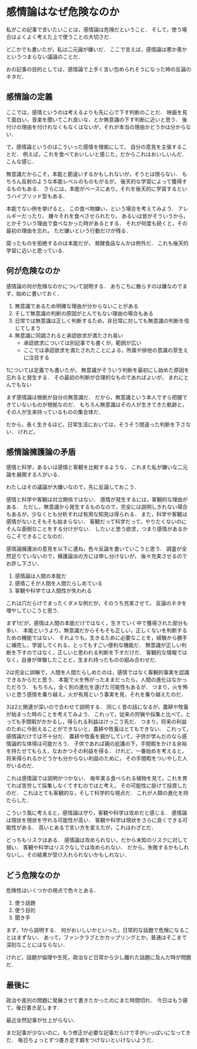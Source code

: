 感情論はなぜ危険なのか
=====================

私がこの記事で言いたいことは，感情論は危険だということ．
そして，使う場合はよくよく考えた上で使うことの大切さだ．

どこかでも書いたが，私は二元論が嫌いだ．
ここで言えば，感情論は悪か善かというつまらない議論のことだ．

おの記事の目的としては，感情論で上手く言い包められそうになった時の反論のネタだ．

感情論の定義
-----------------

ここでは，感情というのは考えるよりも先に心で下す判断のことだ．
映画を見て面白い，音楽を聞いてこれ良いな，とか無意識の下す判断に近いと思う．
後付けの理由を付けれなくもなくはないが，それが本当の理由かどうかは分からない．

で，感情論というのはこういった感情を根拠にして，
自分の意見を主張することだ．
例えば，これを食べておいしいと感じた，だからこれはおいしいんだ．
こんな感じ．

無意識だからこそ，本能と勘違いするかもしれないが，そうとは限らない．
もちろん反射のような本能レベルのものもがるが，
後天的な学習によって獲得するものもある．
さらには，本能がベースにあり，それを後天的に学習するというハイブリッド型もある．

本能でない例を挙げると，
この食べ物嫌い，という場合を考えてみよう．
アレルギーだったり，
嫌々それを食べさせられたり，
あるいは皆がそういうから，
とかそういう理由で食べなかった時があるとする．
それが何度も続くと，その最初の理由を忘れ，
ただ嫌いという行動だけが残る．

腐ったものを拒絶するのは本能だが，
発酵食品なんかは例外だ．
これも後天的学習に近いと思っている．

何が危険なのか
--------------

感情論の何が危険なのかについて説明する．
あちこちに散らすのは嫌なのでまず，始めに書いておく．

1. 無意識であるため明確な理由が分からないことがある
2. そして無意識の判断の原因がとんでもない理由の場合もある
3. 日常では無意識は正しく判断するため，非日常に対しても無意識の判断を信じてしまう
4. 無意識に同調されると承認欲求が満たされ易い
	- 承認欲求については別記事でも書くが，範囲が広い
	- ここでは承認欲求を満たされたことによる，所属や排他の意識の芽生えに注目する

1については定義でも書いたが，
無意識がそういう判断を最初にし始めた原因を忘れると発生する．
その最初の判断が合理的なものであればよいが，
まれにとんでもない

まず感情論は根拠が自分の無意識だ．
だから，無意識という本人ですら把握できていないものが根拠なのだ．
もちろん無意識はその人が生きてきた軌跡と，その人が生来持っているものの集合体だ．



だから，長く生きるほど，日常生活においては，そうそう間違った判断を下さない．
けれど，

感情論擁護論の矛盾
-----------------

感情と科学，あるいは感情と客観を比較するような，
これまた私が嫌いな二元論を展開する人がいる．

わたしはその議論が大嫌いなので，先に反論しておこう．

感情と科学や客観は対立関係ではない．
感情が発生するには，客観的な理由がある．
ただし，無意識から発生するものなので，完全には説明しきれない場合もあるが，少なくとも分析すれば有用な知見は得られる．
また，科学や客観は感情がないとそもそも始まらない．
客観だって科学だって，やりたくないのにそんな面倒なことをする分けがない．
したいと思う欲求，つまり感情があるからこそできることなのだ．

感情論擁護派の意見を以下に連ね，色々反論を書いていこうと思う．
調査が全然足りていないので，擁護論派の方には申し分けないが，
後々充実させるのでお許し下さい．


1. 感情論は人間の本能だ
2. 感情こそが人間を人間たらしめている
3. 客観や科学では人間性が失われる

これは穴だらけでまったくダメな例だが，そのうち充実させて，
反論のネタを増やしていこうと思う．

まず1だが，感情は人間の本能だけではなく，生きていく中で獲得された部分も多い．
本能というより，無意識だからそもそも正しい，正しくないを判断するための機能ではない．
それよりも，生きるために必要なことを，経験から勝手に補完し，学習してくれる，とってもすごい便利な機能だ．
無意識が正しい判断を下すのではなく，正しいと思われる判断を下すだけだ．
客観的な情報ではなく，自身が体験したことと，生まれ持ったものの組み合わせだ．

2は完全に誤解で，人間を人間たらしめたのは，感情ではなく客観的事実を認識できるからだと思う．
本能で火を怖がったままだったら，人間の進化はなかっただろう．
もちろん，全く別の進化を遂げた可能性もあるが．
つまり，火を怖いと思う感情を乗り越え，火が有用という事実を見，それを乗り越えたのだ．

3は2と関連が深いので合わせて説明する．
同じく昔の話になるが，農耕や牧畜が始まった時のことを考えてみよう．
これって，従来の狩猟や採集と比べて，とっても手間暇がかかるし，得られる利益はけっこう先だ．
つまり，将来の利益のために今耐えることができないと，農耕や牧畜はとてもできない．
これって，感情論だけでは不十分だ．
農耕や牧畜を親がしていて，子供が学んだのなら感情論的な体得は可能だろう．
子供であれば親の庇護の下，手間暇をかける余裕を持たせてもらえ，なおかつその利益を得る．
けれど，一番始めを考えると，将来得られるかどうかも分からない利益のために，
その手間暇をついやした人がいるのだ．

これは感情論では説明がつかない．
毎年実る食べられる植物を見て，これを育てれば苦労して採集しなくてすむのではと考え，
その可能性に掛けて投資したのだ．
これはとても客観的な，そして科学的な視点だ．
これが人類の進化を持たらした．

こういう風に考えると，感情論は守り，客観や科学は攻めだと感じる．
感情論は現状を現状を守れる可能性が高い．
客観や科学は現状をさらに良くできる可能性がある．
高いとあるで言い方を変えたが，これはわざとだ．

どっちもリスクはある．
感情論は攻められない，だから未知のリスクに対して弱い．
客観や科学はリスクなしでは攻められない．
だから，失敗するかもしれないし，その結果が受け入れられないかもしれない．


どう危険なのか
---------------

危険性はいくつかの視点で色々とある．

1. 使う話題
2. 使う目的
3. 聞き手

まず，1から説明する．
何がおいしいかといった，日常的な話題で危険になることはまずない．
あって，ファンクラブとかカップリングとか，普通はそこまで深刻なことにはならない．

けれど，話題が倫理や生死，政治など日常から少し離れた話題に及んだ時が問題だ．


最後に
---------------

政治や差別の問題に発展させて書きたかったのにまた時間切れ．
今日はもう寝て，後日書き足します．

最近全然記事が仕上がらない．

まだ記事が少ないのに，もう修正が必要な記事だらけで手がいっぱいになってきた．
毎日ちょっとずつ書き足す癖をつけないといけないようだ．
